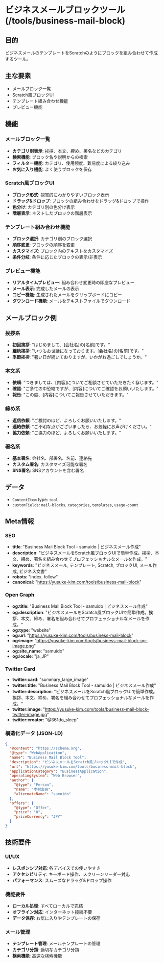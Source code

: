 # ビジネスメールブロックツール (/tools/business-mail-block)

## 目的

ビジネスメールのテンプレートをScratchのようにブロックを組み合わせて作成するツール。

## 主な要素

- メールブロック一覧
- Scratch風ブロックUI
- テンプレート組み合わせ機能
- プレビュー機能

## 機能

### メールブロック一覧

- **カテゴリ別表示**: 挨拶、本文、締め、署名などのカテゴリ
- **検索機能**: ブロック名や説明からの検索
- **フィルター機能**: カテゴリ、使用頻度、難易度による絞り込み
- **お気に入り機能**: よく使うブロックを保存

### Scratch風ブロックUI

- **ブロック形式**: 視覚的にわかりやすいブロック表示
- **ドラッグ&ドロップ**: ブロックの組み合わせをドラッグ&ドロップで操作
- **色分け**: カテゴリ別の色分け表示
- **階層表示**: ネストしたブロックの階層表示

### テンプレート組み合わせ機能

- **ブロック選択**: カテゴリ別のブロック選択
- **順序変更**: ブロックの順序を変更
- **カスタマイズ**: ブロック内のテキストをカスタマイズ
- **条件分岐**: 条件に応じたブロックの表示/非表示

### プレビュー機能

- **リアルタイムプレビュー**: 組み合わせ変更時の即座なプレビュー
- **メール表示**: 完成したメールの表示
- **コピー機能**: 生成されたメールをクリップボードにコピー
- **ダウンロード機能**: メールをテキストファイルでダウンロード

## メールブロック例

### 挨拶系

- **初回挨拶**: "はじめまして、[会社名]の[名前]です。"
- **継続挨拶**: "いつもお世話になっております。[会社名]の[名前]です。"
- **季節挨拶**: "暑い日が続いておりますが、いかがお過ごしでしょうか。"

### 本文系

- **依頼**: "つきましては、[内容]についてご相談させていただきたく存じます。"
- **確認**: "ご多忙の中恐縮ですが、[内容]についてご確認をお願いいたします。"
- **報告**: "この度、[内容]についてご報告させていただきます。"

### 締め系

- **返信依頼**: "ご検討のほど、よろしくお願いいたします。"
- **連絡依頼**: "ご不明な点がございましたら、お気軽にお声がけください。"
- **協力依頼**: "ご協力のほど、よろしくお願いいたします。"

### 署名系

- **基本署名**: 会社名、部署名、名前、連絡先
- **カスタム署名**: カスタマイズ可能な署名
- **SNS署名**: SNSアカウントを含む署名

## データ

- `ContentItem` type: `tool`
- `customFields`: `mail-blocks`, `categories`, `templates`, `usage-count`

## Meta情報

### SEO

- **title**: "Business Mail Block Tool - samuido | ビジネスメール作成"
- **description**: "ビジネスメールをScratch風ブロックUIで簡単作成。挨拶、本文、締め、署名を組み合わせてプロフェッショナルなメールを作成。"
- **keywords**: "ビジネスメール, テンプレート, Scratch, ブロックUI, メール作成, ビジネス文書"
- **robots**: "index, follow"
- **canonical**: "https://yusuke-kim.com/tools/business-mail-block"

### Open Graph

- **og:title**: "Business Mail Block Tool - samuido | ビジネスメール作成"
- **og:description**: "ビジネスメールをScratch風ブロックUIで簡単作成。挨拶、本文、締め、署名を組み合わせてプロフェッショナルなメールを作成。"
- **og:type**: "website"
- **og:url**: "https://yusuke-kim.com/tools/business-mail-block"
- **og:image**: "https://yusuke-kim.com/tools/business-mail-block-og-image.png"
- **og:site_name**: "samuido"
- **og:locale**: "ja_JP"

### Twitter Card

- **twitter:card**: "summary_large_image"
- **twitter:title**: "Business Mail Block Tool - samuido | ビジネスメール作成"
- **twitter:description**: "ビジネスメールをScratch風ブロックUIで簡単作成。挨拶、本文、締め、署名を組み合わせてプロフェッショナルなメールを作成。"
- **twitter:image**: "https://yusuke-kim.com/tools/business-mail-block-twitter-image.jpg"
- **twitter:creator**: "@361do_sleep"

### 構造化データ (JSON-LD)

```json
{
  "@context": "https://schema.org",
  "@type": "WebApplication",
  "name": "Business Mail Block Tool",
  "description": "ビジネスメールをScratch風ブロックUIで作成",
  "url": "https://yusuke-kim.com/tools/business-mail-block",
  "applicationCategory": "BusinessApplication",
  "operatingSystem": "Web Browser",
  "author": {
    "@type": "Person",
    "name": "木村友亮",
    "alternateName": "samuido"
  },
  "offers": {
    "@type": "Offer",
    "price": "0",
    "priceCurrency": "JPY"
  }
}
```

## 技術要件

### UI/UX

- **レスポンシブ対応**: 各デバイスでの使いやすさ
- **アクセシビリティ**: キーボード操作、スクリーンリーダー対応
- **パフォーマンス**: スムーズなドラッグ&ドロップ操作

### 機能要件

- **ローカル処理**: すべてローカルで完結
- **オフライン対応**: インターネット接続不要
- **データ保存**: お気に入りやテンプレートの保存

### メール管理

- **テンプレート管理**: メールテンプレートの管理
- **カテゴリ分類**: 適切なカテゴリ分類
- **検索機能**: 高速な検索機能
